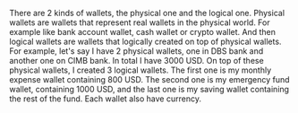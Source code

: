 There are 2 kinds of wallets, the physical one and the logical one. Physical wallets are wallets 
that represent real wallets in the physical world. For example like bank account wallet, cash wallet
or crypto wallet. And then logical wallets are wallets that logically created on top of physical 
wallets. For example, let's say I have 2 physical wallets, one in DBS bank and another one on CIMB
bank. In total I have 3000 USD. On top of these physical wallets, I created 3 logical wallets. The
first one is my monthly expense wallet containing 800 USD. The second one is my emergency fund 
wallet, containing 1000 USD, and the last one is my saving wallet containing the rest of the fund.
Each wallet also have currency.